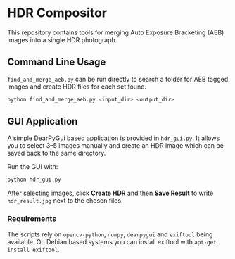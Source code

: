 # HDR Compositor

This repository contains tools for merging Auto Exposure Bracketing (AEB) images into a single HDR photograph.

## Command Line Usage

`find_and_merge_aeb.py` can be run directly to search a folder for AEB tagged images and create HDR files for each set found.

```bash
python find_and_merge_aeb.py <input_dir> <output_dir>
```

## GUI Application

A simple DearPyGui based application is provided in `hdr_gui.py`. It allows you to select 3–5 images manually and create an HDR image which can be saved back to the same directory.

Run the GUI with:

```bash
python hdr_gui.py
```

After selecting images, click **Create HDR** and then **Save Result** to write `hdr_result.jpg` next to the chosen files.

### Requirements

The scripts rely on `opencv-python`, `numpy`, `dearpygui` and `exiftool` being available. On Debian based systems you can install exiftool with `apt-get install exiftool`.
